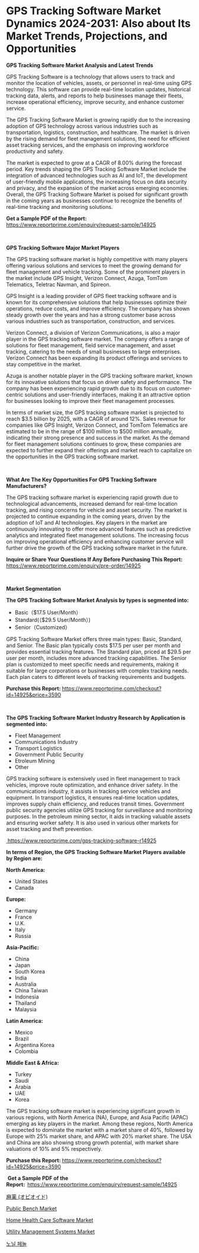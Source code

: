 <p><h1>GPS Tracking Software Market Dynamics 2024-2031: Also about Its Market Trends, Projections, and Opportunities</h1></p><p><strong>GPS Tracking Software Market Analysis and Latest Trends</strong></p>
<p><p>GPS Tracking Software is a technology that allows users to track and monitor the location of vehicles, assets, or personnel in real-time using GPS technology. This software can provide real-time location updates, historical tracking data, alerts, and reports to help businesses manage their fleets, increase operational efficiency, improve security, and enhance customer service.</p><p>The GPS Tracking Software Market is growing rapidly due to the increasing adoption of GPS technology across various industries such as transportation, logistics, construction, and healthcare. The market is driven by the rising demand for fleet management solutions, the need for efficient asset tracking services, and the emphasis on improving workforce productivity and safety.</p><p>The market is expected to grow at a CAGR of 8.00% during the forecast period. Key trends shaping the GPS Tracking Software Market include the integration of advanced technologies such as AI and IoT, the development of user-friendly mobile applications, the increasing focus on data security and privacy, and the expansion of the market across emerging economies. Overall, the GPS Tracking Software Market is poised for significant growth in the coming years as businesses continue to recognize the benefits of real-time tracking and monitoring solutions.</p></p>
<p><strong>Get a Sample PDF of the Report:&nbsp;</strong> <a href="https://www.reportprime.com/enquiry/request-sample/14925">https://www.reportprime.com/enquiry/request-sample/14925</a></p>
<p>&nbsp;</p>
<p><strong>GPS Tracking Software Major Market Players</strong></p>
<p><p>The GPS tracking software market is highly competitive with many players offering various solutions and services to meet the growing demand for fleet management and vehicle tracking. Some of the prominent players in the market include GPS Insight, Verizon Connect, Azuga, TomTom Telematics, Teletrac Navman, and Spireon.</p><p>GPS Insight is a leading provider of GPS fleet tracking software and is known for its comprehensive solutions that help businesses optimize their operations, reduce costs, and improve efficiency. The company has shown steady growth over the years and has a strong customer base across various industries such as transportation, construction, and services.</p><p>Verizon Connect, a division of Verizon Communications, is also a major player in the GPS tracking software market. The company offers a range of solutions for fleet management, field service management, and asset tracking, catering to the needs of small businesses to large enterprises. Verizon Connect has been expanding its product offerings and services to stay competitive in the market.</p><p>Azuga is another notable player in the GPS tracking software market, known for its innovative solutions that focus on driver safety and performance. The company has been experiencing rapid growth due to its focus on customer-centric solutions and user-friendly interfaces, making it an attractive option for businesses looking to improve their fleet management processes.</p><p>In terms of market size, the GPS tracking software market is projected to reach $3.5 billion by 2025, with a CAGR of around 12%. Sales revenue for companies like GPS Insight, Verizon Connect, and TomTom Telematics are estimated to be in the range of $100 million to $500 million annually, indicating their strong presence and success in the market. As the demand for fleet management solutions continues to grow, these companies are expected to further expand their offerings and market reach to capitalize on the opportunities in the GPS tracking software market.</p></p>
<p>&nbsp;</p>
<p><strong>What Are The Key Opportunities For GPS Tracking Software Manufacturers?</strong></p>
<p><p>The GPS tracking software market is experiencing rapid growth due to technological advancements, increased demand for real-time location tracking, and rising concerns for vehicle and asset security. The market is projected to continue expanding in the coming years, driven by the adoption of IoT and AI technologies. Key players in the market are continuously innovating to offer more advanced features such as predictive analytics and integrated fleet management solutions. The increasing focus on improving operational efficiency and enhancing customer service will further drive the growth of the GPS tracking software market in the future.</p></p>
<p><strong>Inquire or Share Your Questions If Any Before Purchasing This Report:</strong> <a href="https://www.reportprime.com/enquiry/pre-order/14925">https://www.reportprime.com/enquiry/pre-order/14925</a></p>
<p>&nbsp;</p>
<p><strong>Market Segmentation</strong></p>
<p><strong>The GPS Tracking Software Market Analysis by types is segmented into:</strong></p>
<p><ul><li>Basic（$17.5 User/Month）</li><li>Standard(（$29.5 User/Month）)</li><li>Senior（Customized）</li></ul></p>
<p><p>GPS Tracking Software Market offers three main types: Basic, Standard, and Senior. The Basic plan typically costs $17.5 per user per month and provides essential tracking features. The Standard plan, priced at $29.5 per user per month, includes more advanced tracking capabilities. The Senior plan is customized to meet specific needs and requirements, making it suitable for large corporations or businesses with complex tracking needs. Each plan caters to different levels of tracking requirements and budgets.</p></p>
<p><strong>Purchase this Report:&nbsp;</strong><a href="https://www.reportprime.com/checkout?id=14925&price=3590">https://www.reportprime.com/checkout?id=14925&price=3590</a></p>
<p>&nbsp;</p>
<p><strong>The GPS Tracking Software Market Industry Research by Application is segmented into:</strong></p>
<p><ul><li>Fleet Management</li><li>Communications Industry</li><li>Transport Logistics</li><li>Government Public Security</li><li>Etroleum Mining</li><li>Other</li></ul></p>
<p><p>GPS tracking software is extensively used in fleet management to track vehicles, improve route optimization, and enhance driver safety. In the communications industry, it assists in tracking service vehicles and equipment. In transport logistics, it ensures real-time location updates, improves supply chain efficiency, and reduces transit times. Government public security agencies utilize GPS tracking for surveillance and monitoring purposes. In the petroleum mining sector, it aids in tracking valuable assets and ensuring worker safety. It is also used in various other markets for asset tracking and theft prevention.</p></p>
<p><a href="https://www.reportprime.com/gps-tracking-software-r14925">&nbsp;https://www.reportprime.com/gps-tracking-software-r14925</a></p>
<p><strong>In terms of Region, the GPS Tracking Software Market Players available by Region are:</strong></p>
<p>
    <p> <strong> North America: </strong>
        <ul>
            <li>United States</li>
            <li>Canada</li>
        </ul>
        </p> 
    <p> <strong> Europe: </strong>
        <ul>
            <li>Germany</li>
            <li>France</li>
            <li>U.K.</li>
            <li>Italy</li>
            <li>Russia</li>
        </ul>
        </p> 
    <p> <strong> Asia-Pacific: </strong>
        <ul>
            <li>China</li>
            <li>Japan</li>
            <li>South Korea</li>
            <li>India</li>
            <li>Australia</li>
            <li>China Taiwan</li>
            <li>Indonesia</li>
            <li>Thailand</li>
            <li>Malaysia</li>
        </ul>
        </p> 
    <p> <strong> Latin America: </strong>
        <ul>
            <li>Mexico</li>
            <li>Brazil</li>
            <li>Argentina Korea</li>
            <li>Colombia</li>
        </ul>
        </p> 
    <p> <strong> Middle East & Africa: </strong>
        <ul>
            <li>Turkey</li>
            <li>Saudi</li>
            <li>Arabia</li>
            <li>UAE</li>
            <li>Korea</li>
        </ul>
    </p>
    </p>
<p><p>The GPS tracking software market is experiencing significant growth in various regions, with North America (NA), Europe, and Asia Pacific (APAC) emerging as key players in the market. Among these regions, North America is expected to dominate the market with a market share of 40%, followed by Europe with 25% market share, and APAC with 20% market share. The USA and China are also showing strong growth potential, with market share valuations of 10% and 5% respectively.</p></p>
<p><strong>Purchase this Report: </strong><a href="https://www.reportprime.com/checkout?id=14925&price=3590">https://www.reportprime.com/checkout?id=14925&price=3590</a></p>
<p>&nbsp;<strong>Get a Sample PDF of the Report:&nbsp;&nbsp;</strong><a href="https://www.reportprime.com/enquiry/request-sample/14925">https://www.reportprime.com/enquiry/request-sample/14925</a></p>
<p><strong></strong></p>
<p><p><a href="https://github.com/RaeJenkins1952/Market-Research-Report-List-1/blob/main/172726181235.md">麻薬 (オピオイド)</a></p><p><a href="https://issuu.com/reportprime-2/docs/public-bench-market-size-2030.pptx">Public Bench Market</a></p><p><a href="https://github.com/shotows/Market-Research-Report-List-2/blob/main/home-health-care-software-market.md">Home Health Care Software Market</a></p><p><a href="https://github.com/Sinjinluong3e0awx2m195k76/Market-Research-Report-List-2/blob/main/utility-management-systems-market.md">Utility Management Systems Market</a></p><p><a href="https://github.com/EthaWolf/Market-Research-Report-List-1/blob/main/541021175721.md">노닐 페놀</a></p></p>